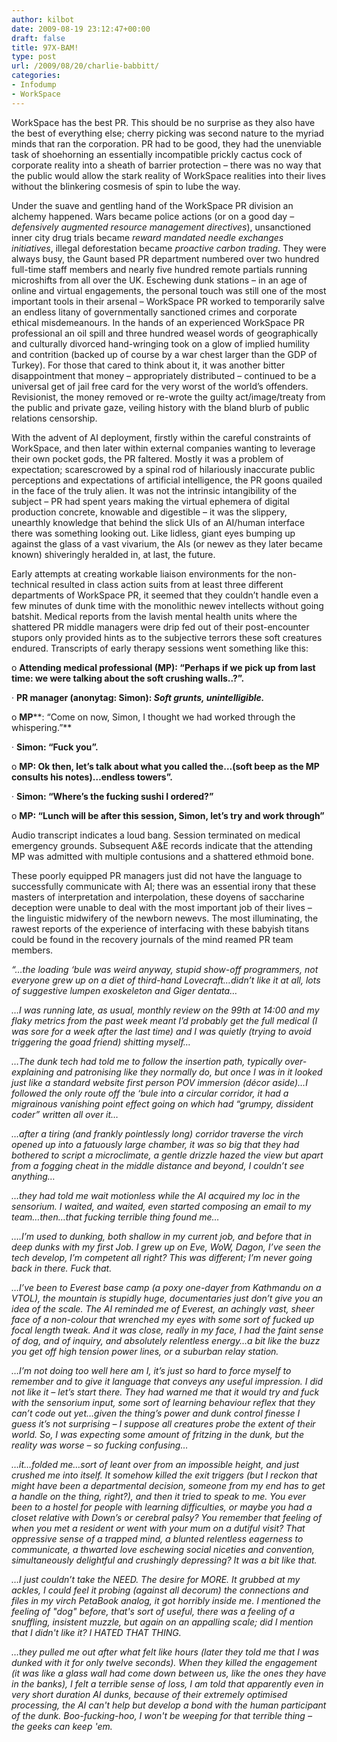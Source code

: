 ```yaml
---
author: kilbot
date: 2009-08-19 23:12:47+00:00
draft: false
title: 97X-BAM!
type: post
url: /2009/08/20/charlie-babbitt/
categories:
- Infodump
- WorkSpace
---
```


WorkSpace has the best PR. This should be no surprise as they also have the best of everything else; cherry picking was second nature to the myriad minds that ran the corporation. PR had to be good, they had the unenviable task of shoehorning an essentially incompatible prickly cactus cock of corporate reality into a sheath of barrier protection – there was no way that the public would allow the stark reality of WorkSpace realities into their lives without the blinkering cosmesis of spin to lube the way.

Under the suave and gentling hand of the WorkSpace PR division an alchemy happened. Wars became police actions (or on a good day – _defensively augmented resource management directives_), unsanctioned inner city drug trials became _reward mandated needle exchanges initiatives_, illegal deforestation became _proactive carbon trading_. They were always busy, the Gaunt based PR department numbered over two hundred full-time staff members and nearly five hundred remote partials running microshifts from all over the UK. Eschewing dunk stations – in an age of online and virtual engagements, the personal touch was still one of the most important tools in their arsenal – WorkSpace PR worked to temporarily salve an endless litany of governmentally sanctioned crimes and corporate ethical misdemeanours. In the hands of an experienced WorkSpace PR professional an oil spill and three hundred weasel words of geographically and culturally divorced hand-wringing took on a glow of implied humility and contrition (backed up of course by a war chest larger than the GDP of Turkey). For those that cared to think about it, it was another bitter disappointment that money – appropriately distributed – continued to be a universal get of jail free card for the very worst of the world’s offenders. Revisionist, the money removed or re-wrote the guilty act/image/treaty from the public and private gaze, veiling history with the bland blurb of public relations censorship.

With the advent of AI deployment, firstly within the careful constraints of WorkSpace, and then later within external companies wanting to leverage their own pocket gods, the PR faltered. Mostly it was a problem of expectation; scarescrowed by a spinal rod of hilariously inaccurate public perceptions and expectations of artificial intelligence, the PR goons quailed in the face of the truly alien. It was not the intrinsic intangibility of the subject – PR had spent years making the virtual ephemera of digital production concrete, knowable and digestible – it was the slippery, unearthly knowledge that behind the slick UIs of an AI/human interface there was something looking out. Like lidless, giant eyes bumping up against the glass of a vast vivarium, the AIs (or newev as they later became known) shiveringly heralded in, at last, the future.

Early attempts at creating workable liaison environments for the non-technical resulted in class action suits from at least three different departments of WorkSpace PR, it seemed that they couldn’t handle even a few minutes of dunk time with the monolithic newev intellects without going batshit. Medical reports from the lavish mental health units where the shattered PR middle managers were drip fed out of their post-encounter stupors only provided hints as to the subjective terrors these soft creatures endured. Transcripts of early therapy sessions went something like this:

o **Attending medical professional (MP): “Perhaps if we pick up from last time: we were talking about the soft crushing walls..?”.**

· **PR manager (anonytag: Simon): _Soft grunts, unintelligible._**

o **MP****: “Come on now, Simon, I thought we had worked through the whispering.”**

· **Simon: ****“Fuck you”****.**

o **MP: Ok then, let’s talk about what you called the…(soft beep as the MP consults his notes)…endless towers”.**

· **Simon: “Where’s the fucking sushi I ordered?”**

o **MP: “Lunch will be after this session, Simon, let’s try and work through”**

Audio transcript indicates a loud bang. Session terminated on medical emergency grounds. Subsequent A&E records indicate that the attending MP was admitted with multiple contusions and a shattered ethmoid bone.

These poorly equipped PR managers just did not have the language to successfully communicate with AI; there was an essential irony that these masters of interpretation and interpolation, these doyens of saccharine deception were unable to deal with the most important job of their lives – the linguistic midwifery of the newborn newevs. The most illuminating, the rawest reports of the experience of interfacing with these babyish titans could be found in the recovery journals of the mind reamed PR team members.

_“…the loading ‘bule was weird anyway, stupid show-off programmers, not everyone grew up on a diet of third-hand Lovecraft…didn’t like it at all, lots of suggestive lumpen exoskeleton and Giger dentata…_

_…I was running late, as usual, monthly review on the 99th at 14:00 and my flaky metrics from the past week meant I’d probably get the full medical (I was sore for a week after the last time) and I was quietly (trying to avoid triggering the goad friend) shitting myself…_

_…The dunk tech had told me to follow the insertion path, typically over-explaining and patronising like they normally do, but once I was in it looked just like a standard website first person POV immersion (décor aside)…I followed the only route off the ‘bule into a circular corridor, it had a migrainous vanishing point effect going on which had “grumpy, dissident coder” written all over it…_

_…after a tiring (and frankly pointlessly long) corridor traverse the virch opened up into a fatuously large chamber, it was so big that they had bothered to script a microclimate, a gentle drizzle hazed the view but apart from a fogging cheat in the middle distance and beyond, I couldn’t see anything…_

_…they had told me wait motionless while the AI acquired my loc in the sensorium. I waited, and waited, even started composing an email to my team…then…that fucking terrible thing found me…_

_….I’m used to dunking, both shallow in my current job, and before that in deep dunks with my first Job. I grew up on Eve, WoW, Dagon, I’ve seen the tech develop, I’m competent all right? This was different; I’m never going back in there. Fuck that._

_…I’ve been to Everest base camp (a poxy one-dayer from Kathmandu on a VTOL), the mountain is stupidly huge, documentaries just don’t give you an idea of the scale. The AI reminded me of Everest, an achingly vast, sheer face of a non-colour that wrenched my eyes with some sort of fucked up focal length tweak. And it was close, really in my face, I had the faint sense of dog, and of inquiry, and absolutely relentless energy…a bit like the buzz you get off high tension power lines, or a suburban relay station._

_…I’m not doing too well here am I, it’s just so hard to force myself to remember and to give it language that conveys any useful impression. I did not like it – let’s start there. They had warned me that it would try and fuck with the sensorium input, some sort of learning behaviour reflex that they can’t code out yet…given the thing’s power and dunk control finesse I guess it’s not surprising – I suppose all creatures probe the extent of their world. So, I was expecting some amount of fritzing in the dunk, but the reality was worse – so fucking confusing…_

_…it…folded me…sort of leant over from an impossible height, and just crushed me into itself. It somehow killed the exit triggers (but I reckon that might have been a departmental decision, someone from my end has to get a handle on the thing, right?), and then it tried to speak to me. You ever been to a hostel for people with learning difficulties, or maybe you had a closet relative with Down’s or cerebral palsy? You remember that feeling of when you met a resident or went with your mum on a dutiful visit? That oppressive sense of a trapped mind, a blunted relentless eagerness to communicate, a thwarted love eschewing social niceties and convention, simultaneously delightful and crushingly depressing? It was a bit like that._

_…I just couldn’t take the NEED. The desire for MORE. It grubbed at my ackles, I could feel it probing (against all decorum) the connections and files in my virch PetaBook analog, it got horribly inside me. I mentioned the feeling of "dog" before, that's sort of useful, there was a feeling of a snuffling, insistent muzzle, but again on an appalling scale; did I mention that I didn't like it? I HATED THAT THING._

_…they pulled me out after what felt like hours (later they told me that I was dunked with it for only twelve seconds). When they killed the engagement (it was like a glass wall had come down between us, like the ones they have in the banks), I felt a terrible sense of loss, I am told that apparently even in very short duration AI dunks, because of their extremely optimised processing, the AI can't help but develop a bond with the human participant of the dunk. Boo-fucking-hoo, I won't be weeping for that terrible thing – the geeks can keep 'em._
